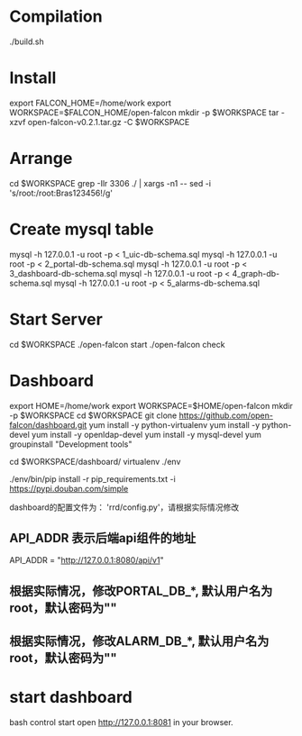 # Compilation
./build.sh

# Install
export FALCON_HOME=/home/work
export WORKSPACE=$FALCON_HOME/open-falcon
mkdir -p $WORKSPACE
tar -xzvf open-falcon-v0.2.1.tar.gz -C $WORKSPACE

# Arrange
cd $WORKSPACE
grep -Ilr 3306  ./ | xargs -n1 -- sed -i 's/root:/root:Bras123456!/g'

# Create mysql table
mysql -h 127.0.0.1 -u root -p < 1_uic-db-schema.sql
mysql -h 127.0.0.1 -u root -p < 2_portal-db-schema.sql
mysql -h 127.0.0.1 -u root -p < 3_dashboard-db-schema.sql
mysql -h 127.0.0.1 -u root -p < 4_graph-db-schema.sql
mysql -h 127.0.0.1 -u root -p < 5_alarms-db-schema.sql

# Start Server
cd $WORKSPACE
./open-falcon start
./open-falcon check

# Dashboard
export HOME=/home/work
export WORKSPACE=$HOME/open-falcon
mkdir -p $WORKSPACE
cd $WORKSPACE
git clone https://github.com/open-falcon/dashboard.git
yum install -y python-virtualenv
yum install -y python-devel
yum install -y openldap-devel
yum install -y mysql-devel
yum groupinstall "Development tools"

cd $WORKSPACE/dashboard/
virtualenv ./env

./env/bin/pip install -r pip_requirements.txt -i https://pypi.douban.com/simple

dashboard的配置文件为： 'rrd/config.py'，请根据实际情况修改

## API_ADDR 表示后端api组件的地址
API_ADDR = "http://127.0.0.1:8080/api/v1" 

## 根据实际情况，修改PORTAL_DB_*, 默认用户名为root，默认密码为""
## 根据实际情况，修改ALARM_DB_*, 默认用户名为root，默认密码为""

# start dashboard
bash control start
open http://127.0.0.1:8081 in your browser.
